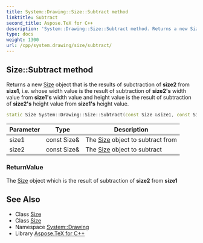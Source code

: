 ```yaml
---
title: System::Drawing::Size::Subtract method
linktitle: Subtract
second_title: Aspose.TeX for C++
description: 'System::Drawing::Size::Subtract method. Returns a new Size object that is the results of subctraction of size2 from size1, i.e. whose width value is the result of subtraction of size2''s width value from size1''s width value and height value is the result of subtraction of size2''s height value from size1''s height value in C++.'
type: docs
weight: 1300
url: /cpp/system.drawing/size/subtract/
---
```

## Size::Subtract method


Returns a new [Size](../) object that is the results of subctraction of **size2** from **size1**, i.e. whose width value is the result of subtraction of **size2's** width value from **size1's** width value and height value is the result of subtraction of **size2's** height value from **size1's** height value.

```cpp
static Size System::Drawing::Size::Subtract(const Size &size1, const Size &size2)
```


| Parameter | Type | Description |
| --- | --- | --- |
| size1 | const Size\& | The [Size](../) object to subtract from |
| size2 | const Size\& | The [Size](../) object to subtract |

### ReturnValue

The [Size](../) object which is the result of subtraction of **size2** from **size1**

## See Also

* Class [Size](../)
* Class [Size](../)
* Namespace [System::Drawing](../../)
* Library [Aspose.TeX for C++](../../../)
